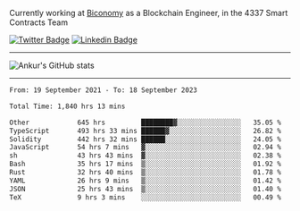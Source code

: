 Currently working at [Biconomy](https://biconomy.io/) as a Blockchain Engineer, in the 4337 Smart Contracts Team

 [![Twitter Badge](https://img.shields.io/badge/-@ankurdubey521-1ca0f1?style=flat-square&labelColor=1ca0f1&logo=twitter&logoColor=white&link=https://twitter.com/ankurdubey521)](https://twitter.com/ankurdubey521) [![Linkedin Badge](https://img.shields.io/badge/-ankurdubey521-blue?style=flat-square&logo=Linkedin&logoColor=white&link=https://www.linkedin.com/in/ankurdubey521/)](https://www.linkedin.com/in/ankurdubey521/)

<hr/>

![Ankur's GitHub stats](https://github-readme-stats.vercel.app/api?username=ankurdubey521&count_private=true&theme=radical)

<hr/>

<!--START_SECTION:waka-->

```txt
From: 19 September 2021 - To: 18 September 2023

Total Time: 1,840 hrs 13 mins

Other            645 hrs         ████████▓░░░░░░░░░░░░░░░░   35.05 %
TypeScript       493 hrs 33 mins ██████▓░░░░░░░░░░░░░░░░░░   26.82 %
Solidity         442 hrs 32 mins ██████░░░░░░░░░░░░░░░░░░░   24.05 %
JavaScript       54 hrs 7 mins   ▓░░░░░░░░░░░░░░░░░░░░░░░░   02.94 %
sh               43 hrs 43 mins  ▓░░░░░░░░░░░░░░░░░░░░░░░░   02.38 %
Bash             35 hrs 17 mins  ▒░░░░░░░░░░░░░░░░░░░░░░░░   01.92 %
Rust             32 hrs 40 mins  ▒░░░░░░░░░░░░░░░░░░░░░░░░   01.78 %
YAML             26 hrs 9 mins   ▒░░░░░░░░░░░░░░░░░░░░░░░░   01.42 %
JSON             25 hrs 43 mins  ▒░░░░░░░░░░░░░░░░░░░░░░░░   01.40 %
TeX              9 hrs 3 mins    ░░░░░░░░░░░░░░░░░░░░░░░░░   00.49 %
```

<!--END_SECTION:waka-->
